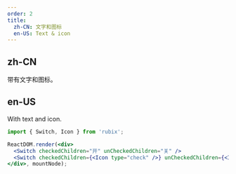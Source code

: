 ```yaml
---
order: 2
title:
  zh-CN: 文字和图标
  en-US: Text & icon
---
```


## zh-CN

带有文字和图标。

## en-US

With text and icon.

````jsx
import { Switch, Icon } from 'rubix';

ReactDOM.render(<div>
  <Switch checkedChildren="开" unCheckedChildren="关" />
  <Switch checkedChildren={<Icon type="check" />} unCheckedChildren={<Icon type="cross" />} />
</div>, mountNode);
````

